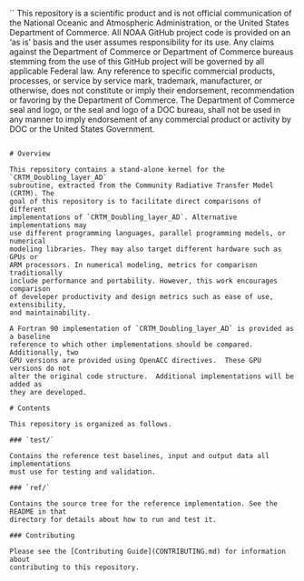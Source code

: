 ``
This repository is a scientific product and is not official communication
of the National Oceanic and Atmospheric Administration, or the United States
Department of Commerce. All NOAA GitHub project code is provided on an ‘as
is’ basis and the user assumes responsibility for its use. Any claims against
the Department of Commerce or Department of Commerce bureaus stemming from
the use of this GitHub project will be governed by all applicable Federal
law. Any reference to specific commercial products, processes, or service
by service mark, trademark, manufacturer, or otherwise, does not constitute
or imply their endorsement, recommendation or favoring by the Department of
Commerce. The Department of Commerce seal and logo, or the seal and logo of
a DOC bureau, shall not be used in any manner to imply endorsement of any
commercial product or activity by DOC or the United States Government.
```

# Overview

This repository contains a stand-alone kernel for the `CRTM_Doubling_layer_AD`
subroutine, extracted from the Community Radiative Transfer Model (CRTM). The 
goal of this repository is to facilitate direct comparisons of different
implementations of `CRTM_Doubling_layer_AD`. Alternative implementations may
use different programming languages, parallel programming models, or numerical
modeling libraries. They may also target different hardware such as GPUs or
ARM processors. In numerical modeling, metrics for comparison traditionally
include performance and portability. However, this work encourages comparison
of developer productivity and design metrics such as ease of use, extensibility,
and maintainability.

A Fortran 90 implementation of `CRTM_Doubling_layer_AD` is provided as a baseline
reference to which other implementations should be compared. Additionally, two
GPU versions are provided using OpenACC directives.  These GPU versions do not
alter the original code structure.  Additional implementations will be added as
they are developed.

# Contents

This repository is organized as follows.

### `test/`

Contains the reference test baselines, input and output data all implementations
must use for testing and validation.

### `ref/`

Contains the source tree for the reference implementation. See the README in that
directory for details about how to run and test it.

### Contributing

Please see the [Contributing Guide](CONTRIBUTING.md) for information about
contributing to this repository.